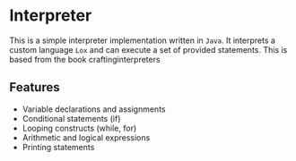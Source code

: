 # Interpreter

This is a simple interpreter implementation written in `Java`. It interprets a custom language `Lox` and can execute a set of provided statements. This is based from the book craftinginterpreters

## Features

- Variable declarations and assignments
- Conditional statements (if)
- Looping constructs (while, for)
- Arithmetic and logical expressions
- Printing statements




